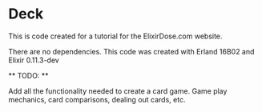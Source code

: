 # Deck

This is code created for a tutorial for the ElixirDose.com website.

There are no dependencies.  This code was created with Erland 16B02 and Elixir 0.11.3-dev

** TODO: **

Add all the functionality needed to create a card game. Game play mechanics, card comparisons, dealing out cards, etc.
